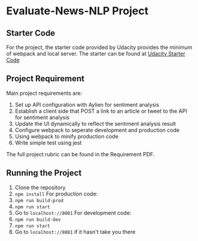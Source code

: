 # Evaluate-News-NLP Project

## Starter Code
For the project, the starter code provided by Udacity provides the minimum of webpack and local server. The starter can be found at [Udacity Starter Code](https://github.com/udacity/fend/tree/refresh-2019/projects/evaluate-news-nlp)

## Project Requirement
Main project requirements are:
1. Set up API configuration with Aylien for sentiment analysis
2. Establish a client side that POST a link to an article or tweet to the API for sentiment analysis
3. Update the UI dynamically to reflect the sentiment analysis result
4. Configure webpack to seperate development and production code
5. Using webpack to minify production code
6. Write simple test using jest

The full project rubric can be found in the Requirement PDF.

## Running the Project
1. Clone the repository
2. `npm install`
For production code:
3. `npm run build-prod`
4. `npm run start`
5. Go to `localhost://8081`
For development code:
3. `npm run build-dev`
4. `npm run start`
5. Go to `localhost://8081` if it hasn't take you there